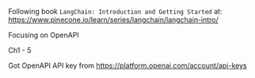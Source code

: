 Following book `LangChain: Introduction and Getting Started` at:
https://www.pinecone.io/learn/series/langchain/langchain-intro/

Focusing on OpenAPI

Ch1 - 5

Got OpenAPI API key from https://platform.openai.com/account/api-keys